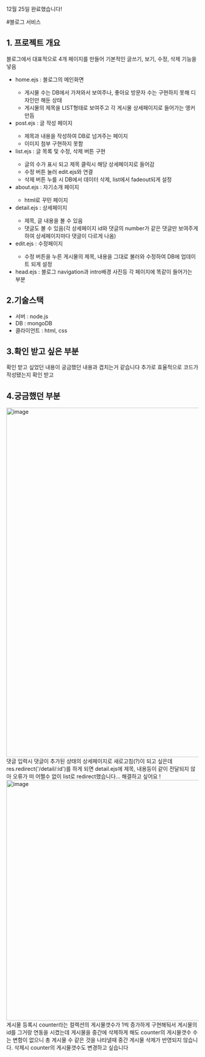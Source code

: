 12월 25일 완료했습니다!

#블로그 서비스

<h2 style="font-weight:bold;">1. 프로젝트 개요</h2>
블로그에서 대표적으로 4개 페이지를 만들어 기본적인 글쓰기, 보기, 수정, 삭제 기능을 넣음<br>
<views 파일아래 ejs파일의 설명>
<ul>
  <li>home.ejs : 블로그의 메인화면</li>
  <ul>
    <li>게시물 수는 DB에서 가져와서 보여주나, 좋아요 방문자 수는 구현하지 못해 디자인만 해둔 상태</li>
    <li>게시물의 제목을 LIST형태로 보여주고 각 게시물 상세페이지로 들어가는 앵커 만듬</li>
  </ul>
  <li>post.ejs : 글 작성 페이지</li>
  <ul>
    <li>제목과 내용을 작성하여 DB로 넘겨주는 페이지</li>
    <li>이미지 첨부 구현하지 못함</li>
  </ul>
  <li>list.ejs : 글 목록 및 수정, 삭제 버튼 구현</li>
  <ul>
    <li>글의 수가 표시 되고 제목 클릭시 해당 상세페이지로 들어감</li>
    <li>수정 버튼 눌러 edit.ejs와 연결</li>
    <li>삭제 버튼 누를 시 DB에서 데이터 삭제, list에서 fadeout되게 설정</li>
  </ul>
  <li>about.ejs : 자기소개 페이지</li>
  <ul><li>html로 꾸민 페이지</li></ul>
  <li>detail.ejs : 상세페이지</li>
  <ul>
    <li>제목, 글 내용을 볼 수 있음</li>
    <li>댓글도 볼 수 있음(각 상세페이지 id와 댓글의 number가 같은 댓글만 보여주게 하여 상세페이지마다 댓글이 다르게 나옴)</li>
  </ul>
  <li>edit.ejs : 수정페이지</li>
  <ul><li>수정 버튼을 누른 게시물의 제목, 내용을 그대로 불러와 수정하여 DB에 업데이트 되게 설정</li></ul>
  <li>head.ejs : 블로그 navigation과 intro배경 사진등 각 페이지에 똑같이 들어가는 부분</li>
</ul>
<h2 style="font-weight:bold;">2.기술스택</h2>
<ul>
  <li>서버 : node.js</li>
  <li>DB : mongoDB</li>
  <li>클라이언트 : html, css</li>
</ul>

<h2 style="font-weight:bold;">3.확인 받고 싶은 부분</h2>
확인 받고 싶었던 내용이 궁금했던 내용과 겹치는거 같습니다
추가로 효율적으로 코드가 작성됐는지 확인 받고 


<h2 style="font-weight:bold;">4.궁금했던 부분</h2>
<img width="916" alt="image" src="https://user-images.githubusercontent.com/119796600/209284140-b71003df-3fe5-4931-8d2a-0f46f6bc1882.png">
댓글 입력시 댓글이 추가된 상태의 상세페이지로 새로고침(?)이 되고 싶은데 
res.redirect('/detail/:id')를 하게 되면 detail.ejs에 제목, 내용등이 같이 전달되지 않아 오류가 떠 어쩔수 없이 list로 redirect했습니다... 해결하고 싶어요 !

<img width="631" alt="image" src="https://user-images.githubusercontent.com/119796600/209285771-e0d5331a-1c43-406e-88a5-f29e8ec919bd.png">
게시물 등록시 counter라는 컬렉션의 게시물갯수가 1씩 증가하게 구현해둬서 게시물의 id를 그거랑 연동을 시켰는데
게시물을 중간에 삭제하게 해도 counter의 게시물갯수 수는 변함이 없으니 총 게시물 수 같은 것을 나타낼때 중간 게시물 삭제가 반영되지 않습니다.
삭제시 counter의 게시물갯수도 변경하고 싶습니다

